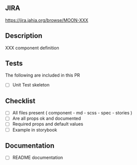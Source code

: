 <!--
When lists are present, the item can be:
 - Deleted: The item is not applicable to the PR
 - Unchecked: The item is not done yet, but should be done as part of the PR
 - Checked: The item has been done
-->

## JIRA

<!--
Please link the JIRA issue related to this PR.
You can replace "PROJECT" by your project name in this template, so only the issue number needs to be replaced by the PR author.
-->

https://jira.jahia.org/browse/MOON-XXX

## Description

XXX component definition

## Tests

The following are included in this PR

- [ ] Unit Test skeleton

## Checklist

<!--
This section contains a set of non-automated checks, it is there to remind you to think about some business critical topics.
If some are not applicable they could simply be deleted deleted.
If you need to provide more details, please use the description section.
-->

- [ ] All files present ( component - md - scss - spec - stories )
- [ ] Are all props ok and documented
- [ ] Required props and default values
- [ ] Example in storybook

## Documentation

<!--
Indicate if you have been writing documentation has part of this change.
-->

- [ ] README documentation
